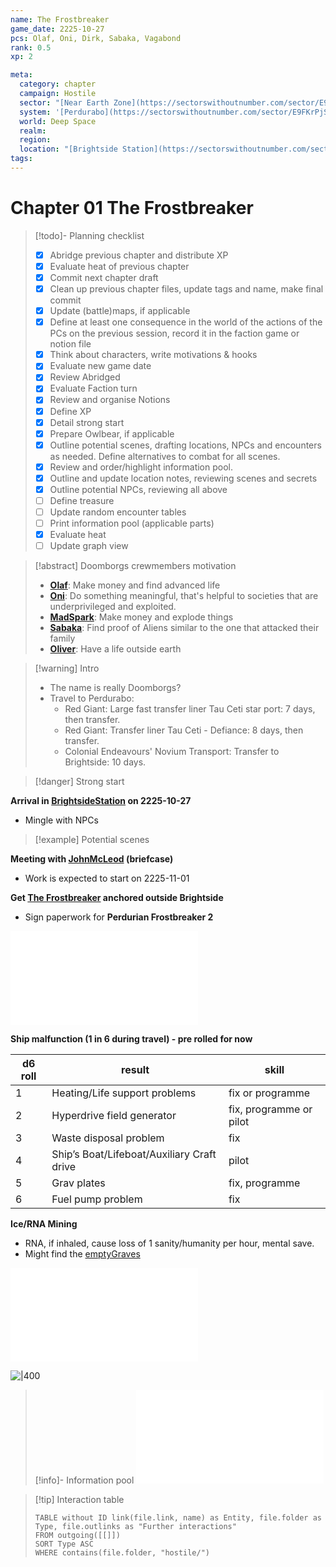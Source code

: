 ```yaml
---
name: The Frostbreaker
game_date: 2225-10-27
pcs: Olaf, Oni, Dirk, Sabaka, Vagabond
rank: 0.5
xp: 2

meta:
  category: chapter
  campaign: Hostile
  sector: "[Near Earth Zone](https://sectorswithoutnumber.com/sector/E9FKrPjS8tsRmoryYMpe)"
  system: '[Perdurabo](https://sectorswithoutnumber.com/sector/E9FKrPjS8tsRmoryYMpe/system/PWrHAjd6P64k61Ga1PfQ)'
  world: Deep Space
  realm: 
  region: 
  location: "[Brightside Station](https://sectorswithoutnumber.com/sector/E9FKrPjS8tsRmoryYMpe/spaceStation/8LCcs3wrwRYwyUx5P0OL)"
tags: 
---
```

# Chapter 01 The Frostbreaker

> [!todo]- Planning checklist
> - [x] Abridge previous chapter and distribute XP
> - [x] Evaluate heat of previous chapter
> - [x] Commit next chapter draft
> - [x] Clean up previous chapter files, update tags and name, make final commit
> - [x] Update (battle)maps, if applicable
> - [x] Define at least one consequence in the world of the actions of the PCs on the previous session, record it in the faction game or notion file
> - [x] Think about characters, write motivations & hooks
> - [x] Evaluate new game date
> - [x] Review Abridged
> - [x] Evaluate Faction turn
> - [x] Review and organise Notions
> - [x] Define XP
> - [x] Detail strong start
> - [x] Prepare Owlbear, if applicable
> - [x] Outline potential scenes, drafting locations, NPCs and encounters as needed. Define alternatives to combat for all scenes.
> - [x] Review and order/highlight information pool.
> - [x] Outline and update location notes, reviewing scenes and secrets
> - [x] Outline potential NPCs, reviewing all above
> - [ ] Define treasure
> - [ ] Update random encounter tables
> - [ ] Print information pool (applicable parts)
> - [x] Evaluate heat
> - [ ] Update graph view

> [!abstract] Doomborgs crewmembers motivation
> - [**Olaf**](../pcs/Olaf.md): Make money and find advanced life
> - [**Oni**](../pcs/Oni.md): Do something meaningful, that's helpful to societies that are underprivileged and exploited.
> - [**MadSpark**](../pcs/MadSpark.md): Make money and explode things
> - [**Sabaka**](../pcs/Sabaka.md): Find proof of Aliens similar to the one that attacked their family
> - [**Oliver**](../pcs/Oliver.md): Have a life outside earth

> [!warning] Intro
> - The name is really Doomborgs?
> - Travel to Perdurabo:
> 	- Red Giant: Large fast transfer liner Tau Ceti star port: 7 days, then transfer.
> 	- Red Giant: Transfer liner Tau Ceti - Defiance: 8 days, then transfer.
> 	- Colonial Endeavours' Novium Transport: Transfer to Brightside: 10 days.

> [!danger] Strong start

**Arrival in [BrightsideStation](../locations/BrightsideStation.md) on 2225-10-27**
- Mingle with NPCs

> [!example] Potential scenes

**Meeting with [JohnMcLeod](../npcs/JohnMcLeod.md) (briefcase)**
- Work is expected to start on 2225-11-01

**Get [The Frostbreaker](https://www.swnfreebooter.net/starshipDesigner/DOefjLYWNp812UH0Tqic) anchored outside Brightside**
- Sign paperwork for **Perdurian Frostbreaker 2**

![Frostbreaker](../objects/Frostbreaker.md)


**Ship malfunction (1 in 6 during travel) - pre rolled for now**

| d6 roll | result                                     | skill                   |
| ------- | ------------------------------------------ | ----------------------- |
| 1       | Heating/Life support problems              | fix or programme        |
| 2       | Hyperdrive field generator                 | fix, programme or pilot |
| 3       | Waste disposal problem                     | fix                     |
| 4       | Ship’s Boat/Lifeboat/Auxiliary Craft drive | pilot                   |
| 5       | Grav plates                                | fix, programme          |
| 6       | Fuel pump problem                          | fix                     |

**Ice/RNA Mining**
- RNA, if inhaled, cause loss of 1 sanity/humanity per hour, mental save.
- Might find the [emptyGraves](../locations/emptyGraves.md)

![Mining](../../_published/hostile/system.md#Mining)

![|400](https://imgur.com/swvqhSV.png)

> [!info]- Information pool
> ![_informationPool](../_informationPool.md)

> [!tip] Interaction table 
> 
> ```dataview
> TABLE without ID link(file.link, name) as Entity, file.folder as Type, file.outlinks as "Further interactions"
> FROM outgoing([[]]) 
> SORT Type ASC
> WHERE contains(file.folder, "hostile/")
> ```
